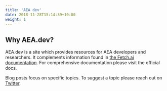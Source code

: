 ```yaml
---
title: 'AEA dev'
date: 2018-11-28T15:14:39+10:00
weight: 1
---
```


## Why AEA.dev?

AEA.dev is a site which provides resources for AEA developers and researchers. It complements information found in [the Fetch.ai documentation](docs.fetch.ai/aea). For comprehensive documentation please visit the official docs.

Blog posts focus on specific topics. To suggest a topic please reach out on [Twitter](https://twitter.com/david_enim).
